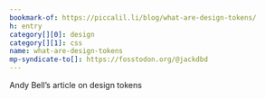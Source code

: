 ```yaml
---
bookmark-of: https://piccalil.li/blog/what-are-design-tokens/
h: entry
category[][0]: design
category[][1]: css
name: what-are-design-tokens
mp-syndicate-to[]: https://fosstodon.org/@jackdbd
---
```


Andy Bell’s article on design tokens